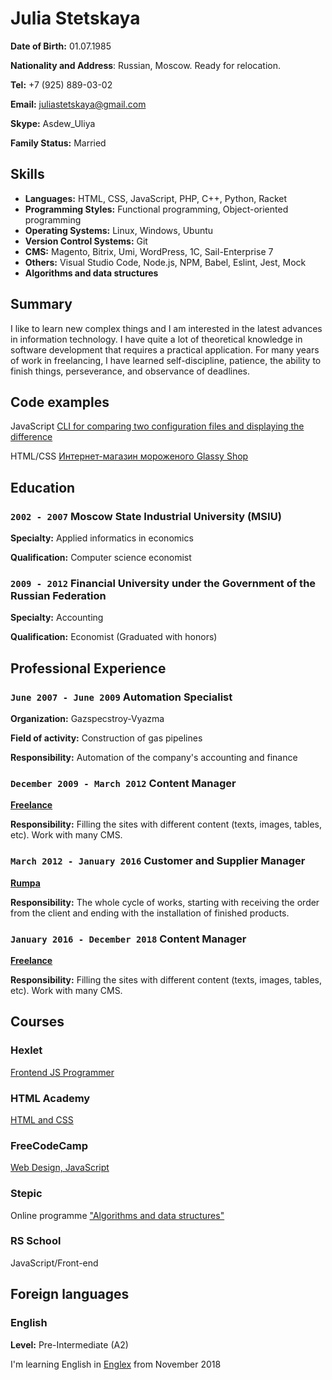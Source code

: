 
# Julia Stetskaya

**Date of Birth:** 01.07.1985

**Nationality and Address**: Russian, Moscow. Ready for relocation.

**Tel:** +7 (925) 889-03-02

**Email:** juliastetskaya@gmail.com

**Skype:** Asdew_Uliya

**Family Status:** Married

## Skills

- **Languages:** HTML, CSS, JavaScript, PHP, C++, Python, Racket
- **Programming Styles:** Functional programming, Object-oriented programming
- **Operating Systems:** Linux, Windows, Ubuntu
- **Version Control Systems:** Git
- **CMS:** Magento, Bitrix, Umi, WordPress, 1C, Sail-Enterprise 7
- **Others:** Visual Studio Code, Node.js, NPM, Babel, Eslint, Jest, Mock
- **Algorithms and data structures**

## Summary

I like to learn new complex things and I am interested in the latest advances in information technology. I have quite a lot of theoretical knowledge in software development that requires a practical application. For many years of work in freelancing, I have learned self-discipline, patience, the ability to finish things, perseverance, and observance of deadlines.

## Code examples

JavaScript [CLI for comparing two configuration files and displaying the difference](https://github.com/juliastetskaya/project-lvl2-s193)

HTML/CSS [Интернет-магазин мороженого Glassy Shop](https://github.com/juliastetskaya/juliastetskaya.github.io)

## Education

### ```2002 - 2007``` Moscow State Industrial University (MSIU)

**Specialty:** Applied informatics in economics

**Qualification:** Computer science economist

### ```2009 - 2012``` Financial University under the Government of the Russian Federation

**Specialty:** Accounting

**Qualification:** Economist (Graduated with honors)

## Professional Experience

### `June 2007 - June 2009` Automation Specialist

**Organization:** Gazspecstroy-Vyazma

**Field of activity:** Construction of gas pipelines

**Responsibility:** Automation of the company's accounting and finance

### `December 2009 - March 2012` Content Manager

[**Freelance**](https://www.fl.ru/users/asdew/)

**Responsibility:** Filling the sites with different content (texts, images, tables, etc). Work with many CMS.

### `March 2012 - January 2016` Customer and Supplier Manager

[**Rumpa**](rumpa.ru)

**Responsibility:** The whole cycle of works, starting with receiving the order from the client and ending with the installation of finished products.

### `January 2016 - December 2018` Content Manager

[**Freelance**](https://www.fl.ru/users/asdew/)

**Responsibility:** Filling the sites with different content (texts, images, tables, etc). Work with many CMS.

## Courses

### Hexlet

[Frontend JS Programmer](https://ru.hexlet.io/u/juliastetskaya)

### HTML Academy

[HTML and CSS](https://htmlacademy.ru/profile/id797607)

### FreeCodeCamp

[Web Design, JavaScript](https://www.freecodecamp.org/juliastetskaya)

### Stepic

Online programme ["Algorithms and data structures"](https://stepik.org/users/19522635)

### RS School

JavaScript/Front-end

## Foreign languages

### English

**Level:** Pre-Intermediate (A2)

I'm learning English in [Englex](https://englex.ru/) from November 2018
